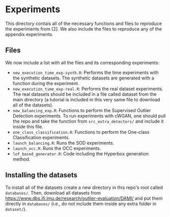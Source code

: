 # Experiments

This directory contais all of the necessary functions and files to reproduce the experiments from [2]. We also include the files to reproduce any of the appendix experiments.

## Files

We now include a list with all the files and its corresponding experiments:
- `new_execution_time_exp-synth.R`: Performs the time experiments with the synthetic datasets. The synthetic datasets are generated with a function during the experiment.
- `new_execution_time_exp-real.R`: Performs the real dataset experiments. The real datasets should be included in a file called dataset from the main directory (a tutorial is included in this very same file to download all of the datasets).
- `new_balancing_exp.R`: Functions to perform the Supervised Outlier Detection experiments. To run experiments with cWGAN, one should pull the repo and take the function from `src_extra_detectors/` and include it inside this file.
- `one_class_classification.R`: Functions to perform the One-class Classification experiments.
- `launch_balancing.R`: Runs the SOD experiments.
- `launch_occ.R`: Runs the OCC experiments.
- `lof_based_generator.R`: Code including the Hyperbox generation method. 

## Installing the datasets

To install all of the datasets create a new directory in this repo's root called `databases/`. Then, download all datasets from https://www.dbs.ifi.lmu.de/research/outlier-evaluation/DAMI/ and put them directly in `databases/` (i.e., do not include them inside any extra folder in `dataset/`).
